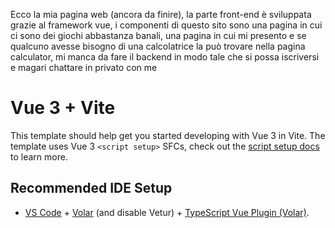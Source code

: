 Ecco la mia pagina web (ancora da finire), la parte front-end è sviluppata grazie al framework vue, i componenti di questo sito sono una pagina in cui ci sono dei giochi abbastanza banali, una pagina in cui mi presento e se qualcuno avesse bisogno di una calcolatrice la può trovare nella pagina calculator, mi manca da fare il backend in modo tale che si possa iscriversi e magari chattare in privato con me  

# Vue 3 + Vite

This template should help get you started developing with Vue 3 in Vite. The template uses Vue 3 `<script setup>` SFCs, check out the [script setup docs](https://v3.vuejs.org/api/sfc-script-setup.html#sfc-script-setup) to learn more.

## Recommended IDE Setup

- [VS Code](https://code.visualstudio.com/) + [Volar](https://marketplace.visualstudio.com/items?itemName=Vue.volar) (and disable Vetur) + [TypeScript Vue Plugin (Volar)](https://marketplace.visualstudio.com/items?itemName=Vue.vscode-typescript-vue-plugin).

